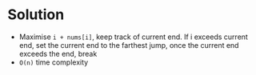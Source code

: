 # Solution

- Maximise `i + nums[i]`, keep track of current end. If i exceeds current end,
  set the current end to the farthest jump, once the current end exceeds the
  end, break
- `O(n)` time complexity
